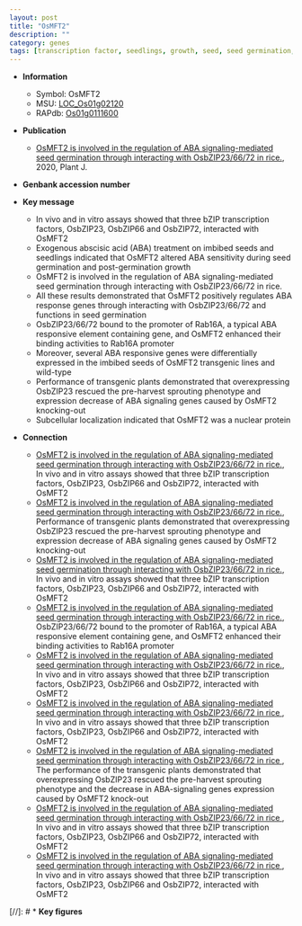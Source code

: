 ```yaml
---
layout: post
title: "OsMFT2"
description: ""
category: genes
tags: [transcription factor, seedlings, growth, seed, seed germination,  ABA , abscisic acid, R protein, ABA]
---
```


* **Information**  
    + Symbol: OsMFT2  
    + MSU: [LOC_Os01g02120](http://rice.plantbiology.msu.edu/cgi-bin/ORF_infopage.cgi?orf=LOC_Os01g02120)  
    + RAPdb: [Os01g0111600](http://rapdb.dna.affrc.go.jp/viewer/gbrowse_details/irgsp1?name=Os01g0111600)  

* **Publication**  
    + [OsMFT2 is involved in the regulation of ABA signaling-mediated seed germination through interacting with OsbZIP23/66/72 in rice.](http://www.ncbi.nlm.nih.gov/pubmed?term=OsMFT2+is+involved+in+the+regulation+of+ABA+signaling-mediated+seed+germination+through+interacting+with+OsbZIP23/66/72+in+rice.%5BTitle%5D), 2020, Plant J.

* **Genbank accession number**  

* **Key message**  
    + In vivo and in vitro assays showed that three bZIP transcription factors, OsbZIP23, OsbZIP66 and OsbZIP72, interacted with OsMFT2
    + Exogenous abscisic acid (ABA) treatment on imbibed seeds and seedlings indicated that OsMFT2 altered ABA sensitivity during seed germination and post-germination growth
    + OsMFT2 is involved in the regulation of ABA signaling-mediated seed germination through interacting with OsbZIP23/66/72 in rice.
    + All these results demonstrated that OsMFT2 positively regulates ABA response genes through interacting with OsbZIP23/66/72 and functions in seed germination
    + OsbZIP23/66/72 bound to the promoter of Rab16A, a typical ABA responsive element containing gene, and OsMFT2 enhanced their binding activities to Rab16A promoter
    + Moreover, several ABA responsive genes were differentially expressed in the imbibed seeds of OsMFT2 transgenic lines and wild-type
    + Performance of transgenic plants demonstrated that overexpressing OsbZIP23 rescued the pre-harvest sprouting phenotype and expression decrease of ABA signaling genes caused by OsMFT2 knocking-out
    + Subcellular localization indicated that OsMFT2 was a nuclear protein

* **Connection**  
    + [OsMFT2 is involved in the regulation of ABA signaling-mediated seed germination through interacting with OsbZIP23/66/72 in rice.](http://www.ncbi.nlm.nih.gov/pubmed?term=OsMFT2+is+involved+in+the+regulation+of+ABA+signaling-mediated+seed+germination+through+interacting+with+OsbZIP23/66/72+in+rice.%5BTitle%5D),  In vivo and in vitro assays showed that three bZIP transcription factors, OsbZIP23, OsbZIP66 and OsbZIP72, interacted with OsMFT2
    + [OsMFT2 is involved in the regulation of ABA signaling-mediated seed germination through interacting with OsbZIP23/66/72 in rice.](http://www.ncbi.nlm.nih.gov/pubmed?term=OsMFT2+is+involved+in+the+regulation+of+ABA+signaling-mediated+seed+germination+through+interacting+with+OsbZIP23/66/72+in+rice.%5BTitle%5D),  Performance of transgenic plants demonstrated that overexpressing OsbZIP23 rescued the pre-harvest sprouting phenotype and expression decrease of ABA signaling genes caused by OsMFT2 knocking-out
    + [OsMFT2 is involved in the regulation of ABA signaling-mediated seed germination through interacting with OsbZIP23/66/72 in rice.](http://www.ncbi.nlm.nih.gov/pubmed?term=OsMFT2+is+involved+in+the+regulation+of+ABA+signaling-mediated+seed+germination+through+interacting+with+OsbZIP23/66/72+in+rice.%5BTitle%5D),  In vivo and in vitro assays showed that three bZIP transcription factors, OsbZIP23, OsbZIP66 and OsbZIP72, interacted with OsMFT2
    + [OsMFT2 is involved in the regulation of ABA signaling-mediated seed germination through interacting with OsbZIP23/66/72 in rice.](http://www.ncbi.nlm.nih.gov/pubmed?term=OsMFT2+is+involved+in+the+regulation+of+ABA+signaling-mediated+seed+germination+through+interacting+with+OsbZIP23/66/72+in+rice.%5BTitle%5D),  OsbZIP23/66/72 bound to the promoter of Rab16A, a typical ABA responsive element containing gene, and OsMFT2 enhanced their binding activities to Rab16A promoter
    + [OsMFT2 is involved in the regulation of ABA signaling-mediated seed germination through interacting with OsbZIP23/66/72 in rice.](http://www.ncbi.nlm.nih.gov/pubmed?term=OsMFT2+is+involved+in+the+regulation+of+ABA+signaling-mediated+seed+germination+through+interacting+with+OsbZIP23/66/72+in+rice.%5BTitle%5D),  In vivo and in vitro assays showed that three bZIP transcription factors, OsbZIP23, OsbZIP66 and OsbZIP72, interacted with OsMFT2
    + [OsMFT2 is involved in the regulation of ABA signaling-mediated seed germination through interacting with OsbZIP23/66/72 in rice ](http://www.ncbi.nlm.nih.gov/pubmed?term=OsMFT2+is+involved+in+the+regulation+of+ABA+signaling-mediated+seed+germination+through+interacting+with+OsbZIP23/66/72+in+rice+%5BTitle%5D),  In vivo and in vitro assays showed that three bZIP transcription factors, OsbZIP23, OsbZIP66 and OsbZIP72, interacted with OsMFT2
    + [OsMFT2 is involved in the regulation of ABA signaling-mediated seed germination through interacting with OsbZIP23/66/72 in rice ](http://www.ncbi.nlm.nih.gov/pubmed?term=OsMFT2+is+involved+in+the+regulation+of+ABA+signaling-mediated+seed+germination+through+interacting+with+OsbZIP23/66/72+in+rice+%5BTitle%5D),  The performance of the transgenic plants demonstrated that overexpressing OsbZIP23 rescued the pre-harvest sprouting phenotype and the decrease in ABA-signaling genes expression caused by OsMFT2 knock-out
    + [OsMFT2 is involved in the regulation of ABA signaling-mediated seed germination through interacting with OsbZIP23/66/72 in rice ](http://www.ncbi.nlm.nih.gov/pubmed?term=OsMFT2+is+involved+in+the+regulation+of+ABA+signaling-mediated+seed+germination+through+interacting+with+OsbZIP23/66/72+in+rice+%5BTitle%5D),  In vivo and in vitro assays showed that three bZIP transcription factors, OsbZIP23, OsbZIP66 and OsbZIP72, interacted with OsMFT2
    + [OsMFT2 is involved in the regulation of ABA signaling-mediated seed germination through interacting with OsbZIP23/66/72 in rice ](http://www.ncbi.nlm.nih.gov/pubmed?term=OsMFT2+is+involved+in+the+regulation+of+ABA+signaling-mediated+seed+germination+through+interacting+with+OsbZIP23/66/72+in+rice+%5BTitle%5D),  In vivo and in vitro assays showed that three bZIP transcription factors, OsbZIP23, OsbZIP66 and OsbZIP72, interacted with OsMFT2

[//]: # * **Key figures**  


